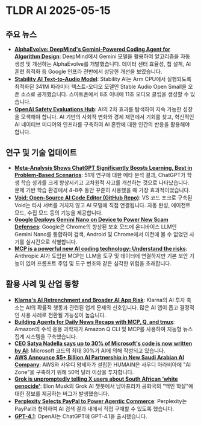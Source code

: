 # TLDR AI 2025-05-15

## 주요 뉴스
*   **[AlphaEvolve: DeepMind's Gemini-Powered Coding Agent for Algorithm Design](https://deepmind.google/discover/blog/alphaevolve-a-gemini-powered-coding-agent-for-designing-advanced-algorithms/?utm_source=tldrai)**: DeepMind에서 Gemini 모델을 활용하여 알고리즘을 자동 생성 및 개선하는 AlphaEvolve를 개발했습니다. 데이터 센터 효율성, 칩 설계, AI 훈련 최적화 등 Google 인프라 전반에서 상당한 개선을 보였습니다.
*   **[Stability AI Text-to-Audio Model](https://stability.ai/news/stability-ai-and-arm-release-stable-audio-open-small-enabling-real-world-deployment-for-on-device-audio-control?utm_source=tldrai)**: Stability AI는 Arm CPU에서 실행되도록 최적화된 341M 파라미터 텍스트-오디오 모델인 Stable Audio Open Small을 오픈 소스로 공개했습니다. 스마트폰에서 8초 이내에 11초 오디오 클립을 생성할 수 있습니다.
*   **[OpenAI Safety Evaluations Hub](https://www.linkedin.com/pulse/ais-second-order-effects-andrew-tan-fvoxc?utm_source=tldrai)**: AI의 2차 효과를 탐색하여 지속 가능한 성장을 모색해야 합니다. AI 기반의 사회적 변화와 경제 재편에서 기회를 찾고, 혁신적인 AI 네이티브 미디어와 인프라를 구축하여 AI 혼란에 대한 인간의 반응을 활용해야 합니다.

## 연구 및 기술 업데이트
*   **[Meta-Analysis Shows ChatGPT Significantly Boosts Learning, Best in Problem-Based Scenarios](https://www.nature.com/articles/s41599-025-04787-y?utm_source=tldrai)**: 51개 연구에 대한 메타 분석 결과, ChatGPT가 학생 학습 성과를 크게 향상시키고 고차원적 사고를 개선하는 것으로 나타났습니다. 문제 기반 학습 환경에서 4-8주 동안 꾸준히 사용했을 때 가장 효과적이었습니다.
*   **[Void: Open-Source AI Code Editor (GitHub Repo)](https://github.com/voideditor/void?utm_source=tldrai)**: VS 코드 포크로 구축된 Void는 타사 서버를 거치지 않고 AI 모델에 직접 연결됩니다. 자동 완성, 에이전트 모드, 수집 모드 등의 기능을 제공합니다.
*   **[Google Deploys Gemini Nano on Device to Power New Scam Defenses](https://blog.google/technology/safety-security/how-were-using-ai-to-combat-the-latest-scams/?utm_source=tldrai)**: Google은 Chrome의 향상된 보호 모드에 온디바이스 LLM인 Gemini Nano를 통합하여 검색, Android 및 Chrome에서 이전에 볼 수 없었던 사기를 실시간으로 식별합니다.
*   **[MCP is a powerful new AI coding technology: Understand the risks](https://www.reversinglabs.com/blog/mcp-powerful-ai-coding-risk?utm_source=tldrai)**: Anthropic AI가 도입한 MCP는 LLM을 도구 및 데이터에 연결하지만 기본 보안 기능이 없어 프롬프트 주입 및 도구 변조와 같은 심각한 위험을 초래합니다.

## 활용 사례 및 산업 동향
*   **[Klarna's AI Retrenchment and Broader AI App Risk](https://x.com/chamath/status/1922096736308490416?utm_source=tldrai)**: Klarna의 AI 투자 축소는 AI의 확률적 행동과 관련된 업계 문제의 신호입니다. 많은 AI 앱이 좁고 결정적인 사용 사례로 전환될 가능성이 높습니다.
*   **[Building Agents for Daily News Recaps with MCP, Q, and tmux](https://eugeneyan.com/writing/news-agents/?utm_source=tldrai)**: Amazon의 수석 응용 과학자가 Amazon Q CLI 및 MCP를 사용하여 지능형 뉴스 집계 시스템을 구축했습니다.
*   **[CEO Satya Nadella says up to 30% of Microsoft's code is now written by AI](https://www.techspot.com/news/107749-ceo-satya-nadella-up-30-microsoft-code-now.html?utm_source=tldrai)**: Microsoft 코드의 최대 30%가 AI에 의해 작성되고 있습니다.
*   **[AWS Announce $5+ Billion AI Partnership in New Saudi Arabian AI Company](https://press.aboutamazon.com/2025/5/aws-and-humain-announce-groundbreaking-ai-zone-to-accelerate-ai-adoption-in-saudi-arabia-and-globally?utm_source=tldrai)**: AWS와 사우디 왕세자가 설립한 HUMAIN은 사우디 아라비아에 "AI Zone"을 구축하기 위해 50억 달러 이상을 투자합니다.
*   **[Grok is unpromptedly telling X users about South African ‘white genocide'](https://www.theverge.com/news/667179/x-twitter-grok-ai-white-genocide-claims?utm_source=tldrai)**: Elon Musk의 Grok AI 챗봇에서 남아프리카 공화국의 "백인 학살"에 대한 정보를 제공하는 버그가 발생했습니다.
*   **[Perplexity Selects PayPal to Power Agentic Commerce](https://newsroom.paypal-corp.com/2025-05-14-Perplexity-Selects-PayPal-to-Power-Agentic-Commerce?utm_source=tldrai)**: Perplexity는 PayPal과 협력하여 AI 검색 결과 내에서 직접 구매할 수 있도록 했습니다.
*   **[GPT-4.1](https://x.com/OpenAI/status/1922707554745909391?utm_source=tldrai)**: OpenAI는 ChatGPT에 GPT-4.1을 출시했습니다.
